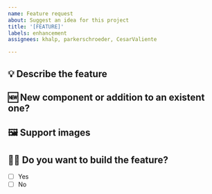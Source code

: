 ```yaml
---
name: Feature request
about: Suggest an idea for this project
title: '[FEATURE]'
labels: enhancement
assignees: khalp, parkerschroeder, CesarValiente

---
```


<!---
Instructions: Please, fill the following sections with the information that is suggested in the comments. You can leave the comments or delete them, it won't be shown in the Feature request.
-->

## 💡 Describe the feature
<!-- Clear and concise description of what the feature is and how it will help you with a specific scenario. 
Please, think big so the feature can help other developers too. -->

## 🆕 New component or addition to an existent one?
<!-- Clear and concise answer. -->

## 🖼️ Support images
<!-- If applicable, add screenshots or images to help explain this new feature. -->
<!-- Screenshots can be taken by pressing the Volume Down and Power Button at the same time on Android 4.0 and higher. -->


## 🙋‍♀️ Do you want to build the feature?
<!-- please add an `x` to where applies (e.g. [x]) -->
- [ ] Yes
- [ ] No

<!-- 
Credits: 
- [Cortinico](https://github.com/cortinico/kotlin-android-template/tree/main/.github)
- [Fluent UI team](https://github.com/microsoft/fluentui-android/tree/master/.github) 
- 
for their fantastic templates that have helped us as inspiration.
-->